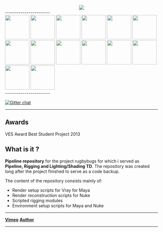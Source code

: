 

<div align="center">
	<a href="https://vimeo.com/timmwagener/rugbybugs" target="_blank"><img src="http://www.kiiia.com/rugbyBugs/repo/dragonfly.jpg"></a>
</div>
-----------------------
<div align="left">
	<a href="http://www.kiiia.com/rugbyBugs/repo/ants.jpg" target="_blank"><img width="80" height="80" src="http://www.kiiia.com/rugbyBugs/repo/ants_thumb.jpg"></a>
	<a href="http://www.kiiia.com/rugbyBugs/repo/caterpillar.jpg" target="_blank"><img width="80" height="80" src="http://www.kiiia.com/rugbyBugs/repo/caterpillar_thumb.jpg"></a>
	<a href="http://www.kiiia.com/rugbyBugs/repo/dragonfly.jpg" target="_blank"><img width="80" height="80" src="http://www.kiiia.com/rugbyBugs/repo/dragonfly_thumb.jpg"></a>
	<a href="http://www.kiiia.com/rugbyBugs/repo/fmx_logo.jpg" target="_blank"><img width="80" height="80" src="http://www.kiiia.com/rugbyBugs/repo/fmx_logo_thumb.jpg"></a>
	<a href="http://www.kiiia.com/rugbyBugs/repo/frog.jpg" target="_blank"><img width="80" height="80" src="http://www.kiiia.com/rugbyBugs/repo/frog_thumb.jpg"></a>
	<a href="http://www.kiiia.com/rugbyBugs/repo/snail_chrystal.jpg" target="_blank"><img width="80" height="80" src="http://www.kiiia.com/rugbyBugs/repo/snail_chrystal_thumb.jpg"></a>
	<a href="http://www.kiiia.com/rugbyBugs/repo/rb_tools_maya.jpg" target="_blank"><img width="80" height="80" src="http://www.kiiia.com/rugbyBugs/repo/rb_tools_maya_thumb.jpg"></a>
	<a href="http://www.kiiia.com/rugbyBugs/repo/rb_tools_nuke.jpg" target="_blank"><img width="80" height="80" src="http://www.kiiia.com/rugbyBugs/repo/rb_tools_nuke_thumb.jpg"></a>
	<a href="http://www.kiiia.com/rugbyBugs/repo/chrystal_purple_glow.jpg" target="_blank"><img width="80" height="80" src="http://www.kiiia.com/rugbyBugs/repo/chrystal_purple_glow_thumb.jpg"></a>
	<a href="http://www.kiiia.com/rugbyBugs/repo/chrystal_red_glow.jpg" target="_blank"><img width="80" height="80" src="http://www.kiiia.com/rugbyBugs/repo/chrystal_red_glow_thumb.jpg"></a>
	<a href="http://www.kiiia.com/rugbyBugs/repo/chrystal_sss_golden.jpg" target="_blank"><img width="80" height="80" src="http://www.kiiia.com/rugbyBugs/repo/chrystal_sss_golden_thumb.jpg"></a>
	<a href="http://www.kiiia.com/rugbyBugs/repo/chrystal_white_fog.jpg" target="_blank"><img width="80" height="80" src="http://www.kiiia.com/rugbyBugs/repo/chrystal_white_fog_thumb.jpg"></a>
	<a href="http://www.kiiia.com/rugbyBugs/repo/logo_reworked.jpg" target="_blank"><img width="80" height="80" src="http://www.kiiia.com/rugbyBugs/repo/logo_reworked_thumb.jpg"></a>
	<a href="http://www.kiiia.com/rugbyBugs/repo/purple_sss_ball.jpg" target="_blank"><img width="80" height="80" src="http://www.kiiia.com/rugbyBugs/repo/purple_sss_ball_thumb.jpg"></a>
</div>
-----------------------

[![Gitter chat](https://badges.gitter.im/gitterHQ/gitter.png)](https://gitter.im/timmwagener/rugbybugs)

-----------------------


Awards
-----------------------
VES Award Best Student Project 2013


What is it ?
-----------------------
**Pipeline repository** for the project rugbybugs for which i served as **Pipeline, Rigging and Lighting/Shading TD**. The repository was created long after the project finished to serve as a code backup.

The content of the repository consists mainly of:
* Render setup scripts for Vray for Maya
* Render reconstruction scripts for Nuke
* Scripted rigging modules
* Environment setup scripts for Maya and Nuke


-----------------------

[**Vimeo**](https://vimeo.com/timmwagener/rugbybugs) [**Author**](http://www.timmwagener.com/)

-----------------------